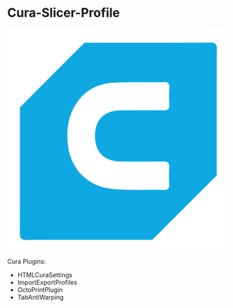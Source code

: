 # Cura-Slicer-Profile

<p align="center">
    <img src="./cura-1024.png" alt="Icon">
</p>


Cura Plugins:
- HTMLCuraSettings
- ImportExportProfiles
- OctoPrintPlugin
- TabAntiWarping
